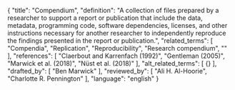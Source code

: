 {
  "title": "Compendium",
  "definition": "A collection of files prepared by a researcher to support a report or publication that include the data, metadata, programming code, software dependencies, licenses, and other instructions necessary for another researcher to independently reproduce the findings presented in the report or publication.",
  "related_terms": [
    "Compendia",
    "Replication",
    "Reproducibility",
    "Research compendium",
    ""
  ],
  "references": [
    "Claerbout and Karrenfach (1992)",
    "Gentleman (2005)",
    "Marwick et al. (2018)",
    "Nüst et al. (2018)"
  ],
  "alt_related_terms": [
    {}
  ],
  "drafted_by": [
    "Ben Marwick"
  ],
  "reviewed_by": [
    "Ali H. Al-Hoorie",
    "Charlotte R. Pennington"
  ],
  "language": "english"
}
